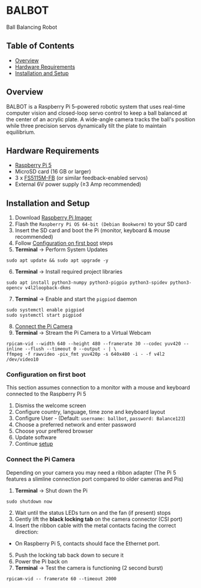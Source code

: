 # BALBOT
Ball Balancing Robot

## Table of Contents
- [Overview](#overview)
- [Hardware Requirements](#hardware-requirements)
- [Installation and Setup](#installation-and-setup)

## Overview
BALBOT is a Raspberry Pi 5–powered robotic system that uses real-time computer vision and closed-loop servo control to keep a ball balanced at the center of an acrylic plate. A wide-angle camera tracks the ball's position while three precision servos dynamically tilt the plate to maintain equilibrium.

## Hardware Requirements
- [Raspberry Pi 5](https://www.raspberrypi.com/products/raspberry-pi-5/)
- MicroSD card (16 GB or larger)
- 3 x [FS5115M-FB](https://www.pololu.com/product/3443) (or similar feedback-enabled servos)
- External 6V power supply (≥3 Amp recommended)

## Installation and Setup
1. Download [Raspberry Pi Imager](https://www.raspberrypi.com/software/)
2. Flash the `Raspberry Pi OS 64-bit (Debian Bookworm)` to your SD card
3. Insert the SD card and boot the Pi (monitor, keyboard & mouse recommended)
4. Follow [Configuration on first boot](#configuration-on-first-boot) steps
5. **Terminal** -> Perform System Updates
```
sudo apt update && sudo apt upgrade -y
```
6. **Terminal** -> Install required project libraries
```
sudo apt install python3-numpy python3-pigpio python3-spidev python3-opencv v4l2loopback-dkms
```
7. **Terminal** -> Enable and start the `pigpiod` daemon
```
sudo systemctl enable pigpiod
sudo systemctl start pigpiod
```
8. [Connect the Pi Camera](#connect-the-pi-camera)
9. **Terminal** -> Stream the Pi Camera to a Virtual Webcam
```
rpicam-vid --width 640 --height 480 --framerate 30 --codec yuv420 --inline --flush --timeout 0 --output - | \
ffmpeg -f rawvideo -pix_fmt yuv420p -s 640x480 -i - -f v4l2 /dev/video10
```

### Configuration on first boot
This section assumes connection to a monitor with a mouse and keyboard connected to the Raspberry Pi 5

1. Dismiss the welcome screen
2. Configure country, language, time zone and keyboard layout
3. Configure User - (Default: `username: ballbot`, `password: Balance123`)
4. Choose a preferred network and enter password
5. Choose your preffered browser
6. Update software
7. Continue [setup](#installation-and-setup)

### Connect the Pi Camera
Depending on your camera you may need a ribbon adapter (The Pi 5 features a slimline connection port compared to older cameras and Pis)

1. **Terminal** -> Shut down the Pi
```
sudo shutdown now
```
2. Wait until the status LEDs turn on and the fan (if present) stops
3. Gently lift the **black locking tab** on the camera connector (CSI port)
4. Insert the ribbon cable with the metal contacts facing the correct direction:
  - On Raspberry Pi 5, contacts should face the Ethernet port.
5. Push the locking tab back down to secure it
6. Power the Pi back on
7. **Terminal** -> Test the camera is functioning (2 second burst)
```
rpicam-vid -- framerate 60 --timeout 2000
``` 
